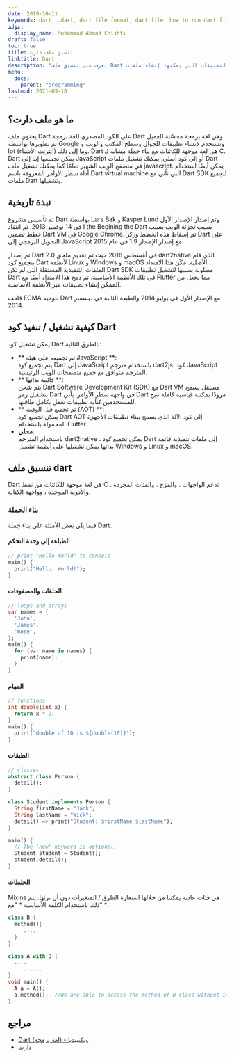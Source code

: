 ```yaml
---
date: 2019-10-11
keywords: dart, .dart, dart file format, dart file, how to run dart files, dart extension
مؤلف:
  display_name: Muhammad Ahmad Chishti
draft: false
toc: true
title: تنسيق ملف دارت
linktitle: Dart
description: "تعرف على تنسيق ملف Dart وواجهات برمجة التطبيقات التي يمكنها إنشاء ملفات Dart وفتحها."
menu:
  docs:
    parent: "programming"
lastmod: 2021-05-18
---
```


## ما هو ملف دارت؟ ##

يحتوي ملف Dart على الكود المصدري للغة برمجة Dart وهي لغة برمجة محسّنة للعميل تم تطويرها بواسطة Google وتستخدم لإنشاء تطبيقات للجوال وسطح المكتب والويب و Iot (إنترنت الأشياء) وما إلى ذلك. Dart هي لغة موجهة للكائنات مع بناء جملة مشابه لـ C. Dart يمكن تجميعها إما إلى JavaScript أو إلى كود أصلي. يمكنك تشغيل ملفات Dart في متصفح الويب الشهير تمامًا كما يمكنك تشغيل ملف javascript. يمكن أيضًا استخدام أداة سطر الأوامر المعروفة باسم Dart virtual machine التي تأتي مع Dart SDK لتجميع ملفات Dart وتشغيلها.

## نبذة تاريخية ##

تم تأسيس مشروع Dart بواسطة Lars Bak و Kasper Lund وتم إصدار الإصدار الأول في 14 نوفمبر 2013. تم انتقاد I the Begining the Dart بسبب تجزئة الويب بسبب خطط تضمين Dart VM في Google Chrome. تم إسقاط هذه الخطط وركز Dart على التحويل البرمجي إلى JavaScript مع إصدار الإصدار 1.9 في عام 2015.

تم إصدار Dart 2.0 في أغسطس 2018 حيث تم تقديم ملحق dart2native الذي قام بتجميع كود Dart لأنظمة Linux و Windows و macOS الأصلية. مكّن هذا الامتداد الملفات التنفيذية المستقلة التي لم تكن Dart SDK مطلوبة بسببها لتشغيل تطبيقات Dart في تلك الأنظمة الأساسية. تم دمج هذا الامتداد أيضًا مع Flutter مما يجعل من الممكن إنشاء تطبيقات عبر الأنظمة الأساسية.

قامت ECMA بتوحيد Dart مع الإصدار الأول في يوليو 2014 والطبعة الثانية في ديسمبر 2014.


## كيفية تشغيل / تنفيذ كود Dart ##

يمكن تشغيل كود Dart بالطرق التالية:

- ** تم تجميعه على هيئة JavaScript **:</br> يتم تجميع كود Dart إلى JavaScript باستخدام مترجم dart2js. كود JavaScript المترجم متوافق مع جميع متصفحات الويب الرئيسية.
- ** قائمة بذاتها **:</br> يتم شحن Dart Software Development Kit (SDK) مع Dart VM مستقل يسمح بتشغيل رمز Dart في واجهة سطر الأوامر. يأتي Dart مزودًا بمكتبة قياسية كاملة تتيح للمستخدمين كتابة تطبيقات تعمل بكامل طاقتها.
- ** تم تجميع قبل الوقت (AOT) **:</br> يمكن تجميع كود Dart AOT إلى كود الآلة الذي يسمح ببناء تطبيقات الأجهزة المحمولة باستخدام Flutter.
- **محلي**:</br> باستخدام المترجم dart2native ، يمكن تجميع كود Dart إلى ملفات تنفيذية قائمة بذاتها يمكن تشغيلها على أنظمة تشغيل Windows و Linux و macOS.

## تنسيق ملف dart ##

Dart هي لغة موجهة للكائنات من نمط C تدعم الواجهات ، والمزج ، والفئات المجردة ، والأدوية الموحدة ، وواجهة الكتابة.

### بناء الجملة ###

فيما يلي بعض الأمثلة على بناء جملة Dart.

#### الطباعة إلى وحدة التحكم ####

```dart
// print "Hello World" to console
main() {
  print("Hello, World!");
}
```

#### الحلقات والمصفوفات ####

```dart
// loops and arrays
var names = {
  'John',
  'James',
  'Rose',
};
main() {
  for (var name in names) {
    print(name);
  }
}
```

#### المهام ####

```dart
// functions
int double(int x) {
  return x * 2;
}
main() {
  print("double of 10 is ${double(10)}");
}
```

#### الطبقات ####

```dart
// classes
abstract class Person {
  detail();
}

class Student implements Person {
  String firstName = "Jack";
  String lastName = "Wick";
  detail() => print("Student: $firstName $lastName");
}

main() {
  // The 'new' keyword is optional.
  Student student = Student();
  student.detail();
}
```

#### الخلطات ####

Mixins هي فئات عادية يمكننا من خلالها استعارة الطرق / المتغيرات دون أن نرثها. يتم ذلك باستخدام الكلمة الأساسية * "مع" *.

```dart
class B {  
  method(){
     ....
  }
}

class A with B {
  ....
     ......
}
void main() {
  A a = A();
  a.method();  //We are able to access the method of B class without inheriting from it.
}
```

## مراجع ##

- [Dart (لغة برمجة) - ويكيبيديا](https://en.wikipedia.org/wiki/Dart_(programming_language))
- [دارت](https://dart.dev/)

